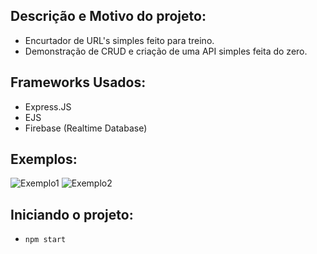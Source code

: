 ## Descrição e Motivo do projeto:
- Encurtador de URL's simples feito para treino.
- Demonstração de CRUD e criação de uma API simples feita do zero.

## Frameworks Usados:
- Express.JS
- EJS
- Firebase (Realtime Database)

## Exemplos:
![Exemplo1](https://media.discordapp.net/attachments/984299412702494813/1026360108634079373/unknown.png)
![Exemplo2](https://media.discordapp.net/attachments/984299412702494813/1026360210455007304/unknown.png)

## Iniciando o projeto:

- ``npm start``
